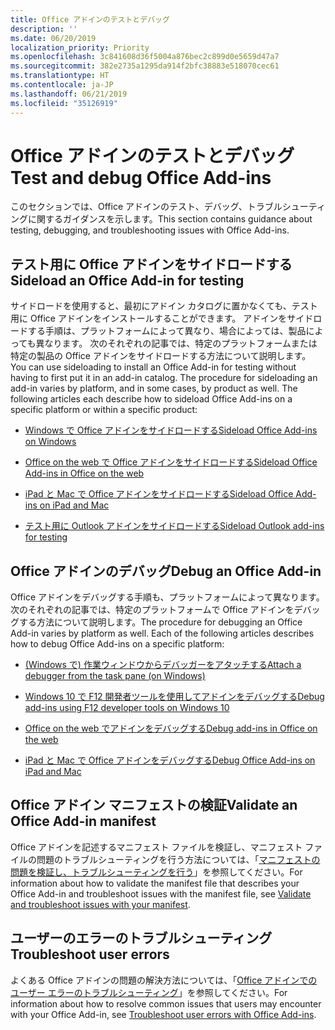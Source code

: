 ```yaml
---
title: Office アドインのテストとデバッグ
description: ''
ms.date: 06/20/2019
localization_priority: Priority
ms.openlocfilehash: 3c841608d36f5004a876bec2c899d0e5659d47a7
ms.sourcegitcommit: 382e2735a1295da914f2bfc38883e518070cec61
ms.translationtype: HT
ms.contentlocale: ja-JP
ms.lasthandoff: 06/21/2019
ms.locfileid: "35126919"
---
```

# <a name="test-and-debug-office-add-ins"></a><span data-ttu-id="9cba9-102">Office アドインのテストとデバッグ</span><span class="sxs-lookup"><span data-stu-id="9cba9-102">Test and debug Office Add-ins</span></span>

<span data-ttu-id="9cba9-103">このセクションでは、Office アドインのテスト、デバッグ、トラブルシューティングに関するガイダンスを示します。</span><span class="sxs-lookup"><span data-stu-id="9cba9-103">This section contains guidance about testing, debugging, and troubleshooting issues with Office Add-ins.</span></span>

## <a name="sideload-an-office-add-in-for-testing"></a><span data-ttu-id="9cba9-104">テスト用に Office アドインをサイドロードする</span><span class="sxs-lookup"><span data-stu-id="9cba9-104">Sideload an Office Add-in for testing</span></span>

<span data-ttu-id="9cba9-p101">サイドロードを使用すると、最初にアドイン カタログに置かなくても、テスト用に Office アドインをインストールすることができます。 アドインをサイドロードする手順は、プラットフォームによって異なり、場合によっては、製品によっても異なります。 次のそれぞれの記事では、特定のプラットフォームまたは特定の製品の Office アドインをサイドロードする方法について説明します。</span><span class="sxs-lookup"><span data-stu-id="9cba9-p101">You can use sideloading to install an Office Add-in for testing without having to first put it in an add-in catalog. The procedure for sideloading an add-in varies by platform, and in some cases, by product as well. The following articles each describe how to sideload Office Add-ins on a specific platform or within a specific product:</span></span>

- [<span data-ttu-id="9cba9-108">Windows で Office アドインをサイドロードする</span><span class="sxs-lookup"><span data-stu-id="9cba9-108">Sideload Office Add-ins on Windows</span></span>](create-a-network-shared-folder-catalog-for-task-pane-and-content-add-ins.md)

- [<span data-ttu-id="9cba9-109">Office on the web で Office アドインをサイドロードする</span><span class="sxs-lookup"><span data-stu-id="9cba9-109">Sideload Office Add-ins in Office on the web</span></span>](sideload-office-add-ins-for-testing.md)

- [<span data-ttu-id="9cba9-110">iPad と Mac で Office アドインをサイドロードする</span><span class="sxs-lookup"><span data-stu-id="9cba9-110">Sideload Office Add-ins on iPad and Mac</span></span>](sideload-an-office-add-in-on-ipad-and-mac.md)

- [<span data-ttu-id="9cba9-111">テスト用に Outlook アドインをサイドロードする</span><span class="sxs-lookup"><span data-stu-id="9cba9-111">Sideload Outlook add-ins for testing</span></span>](/outlook/add-ins/sideload-outlook-add-ins-for-testing)

## <a name="debug-an-office-add-in"></a><span data-ttu-id="9cba9-112">Office アドインのデバッグ</span><span class="sxs-lookup"><span data-stu-id="9cba9-112">Debug an Office Add-in</span></span>

<span data-ttu-id="9cba9-p102">Office アドインをデバッグする手順も、プラットフォームによって異なります。 次のそれぞれの記事では、特定のプラットフォームで Office アドインをデバッグする方法について説明します。</span><span class="sxs-lookup"><span data-stu-id="9cba9-p102">The procedure for debugging an Office Add-in varies by platform as well. Each of the following articles describes how to debug Office Add-ins on a specific platform:</span></span>

- [<span data-ttu-id="9cba9-115">(Windows で) 作業ウィンドウからデバッガーをアタッチする</span><span class="sxs-lookup"><span data-stu-id="9cba9-115">Attach a debugger from the task pane (on Windows)</span></span>](attach-debugger-from-task-pane.md)

- [<span data-ttu-id="9cba9-116">Windows 10 で F12 開発者ツールを使用してアドインをデバッグする</span><span class="sxs-lookup"><span data-stu-id="9cba9-116">Debug add-ins using F12 developer tools on Windows 10</span></span>](debug-add-ins-using-f12-developer-tools-on-windows-10.md)

- [<span data-ttu-id="9cba9-117">Office on the web でアドインをデバッグする</span><span class="sxs-lookup"><span data-stu-id="9cba9-117">Debug add-ins in Office on the web</span></span>](debug-add-ins-in-office-online.md)

- [<span data-ttu-id="9cba9-118">iPad と Mac で Office アドインをデバッグする</span><span class="sxs-lookup"><span data-stu-id="9cba9-118">Debug Office Add-ins on iPad and Mac</span></span>](debug-office-add-ins-on-ipad-and-mac.md)

## <a name="validate-an-office-add-in-manifest"></a><span data-ttu-id="9cba9-119">Office アドイン マニフェストの検証</span><span class="sxs-lookup"><span data-stu-id="9cba9-119">Validate an Office Add-in manifest</span></span>

<span data-ttu-id="9cba9-120">Office アドインを記述するマニフェスト ファイルを検証し、マニフェスト ファイルの問題のトラブルシューティングを行う方法については、「[マニフェストの問題を検証し、トラブルシューティングを行う](troubleshoot-manifest.md)」を参照してください。</span><span class="sxs-lookup"><span data-stu-id="9cba9-120">For information about how to validate the manifest file that describes your Office Add-in and troubleshoot issues with the manifest file, see [Validate and troubleshoot issues with your manifest](troubleshoot-manifest.md).</span></span>

## <a name="troubleshoot-user-errors"></a><span data-ttu-id="9cba9-121">ユーザーのエラーのトラブルシューティング</span><span class="sxs-lookup"><span data-stu-id="9cba9-121">Troubleshoot user errors</span></span>

<span data-ttu-id="9cba9-122">よくある Office アドインの問題の解決方法については、「[Office アドインでのユーザー エラーのトラブルシューティング](testing-and-troubleshooting.md)」を参照してください。</span><span class="sxs-lookup"><span data-stu-id="9cba9-122">For information about how to resolve common issues that users may encounter with your Office Add-in, see [Troubleshoot user errors with Office Add-ins](testing-and-troubleshooting.md).</span></span>
